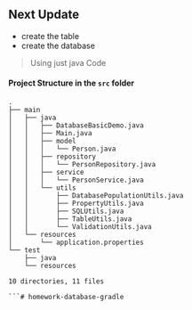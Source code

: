## Next Update
* create the table 
* create the database
> Using just java Code 




#### Project Structure in the `src` folder
```
.
├── main
│   ├── java
│   │   ├── DatabaseBasicDemo.java
│   │   ├── Main.java
│   │   ├── model
│   │   │   └── Person.java
│   │   ├── repository
│   │   │   └── PersonRepository.java
│   │   ├── service
│   │   │   └── PersonService.java
│   │   └── utils
│   │       ├── DatabasePopulationUtils.java
│   │       ├── PropertyUtils.java
│   │       ├── SQLUtils.java
│   │       ├── TableUtils.java
│   │       └── ValidationUtils.java
│   └── resources
│       └── application.properties
└── test
    ├── java
    └── resources

10 directories, 11 files

```# homework-database-gradle
